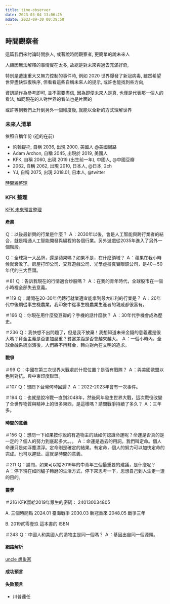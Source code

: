 ```yaml
---
title: time-observer
date: 2023-03-04 13:06:25
mdate: 2023-09-30 00:38:58
---
```

## 時間觀察者
這篇我們來討論時間旅人, 或著說時間觀察者, 更簡單的說未來人

人類因無法解釋的事情實在太多, 故總是對未來與過去充滿好奇,

特別是遭逢重大又無力控制的事件時, 例如 2020 世界爆發了新冠病毒, 雖然希望世界盡快恢復秩序,
但看看這些自稱未來人的提示, 或許也能找到些方向,

資訊請作為參考即可, 並不需要盡信, 因為即便未來人是真,
也僅是代表那一個人的看法, 如同現在的人對世界的看法也是片面的

或許等到我們上升到另外一個維度後, 就能以全新的方式理解世界

### 未來人清單
依照自稱年份 (近的在前)
* 約翰提托, 自稱 2036, 出現 2000, 美國人 @美國網路
* Adam Archon, 自稱 2045, 出現於 2019, 美國人
* KFK, 自稱 2060, 出現 2019 (出生前一年), 中國人, @中國豆瓣
* 2062, 自稱 2062, 出現 2010, 日本人, @日本, 2ch
* YJ, 自稱 2075, 出現 2018.01, 日本人, @twitter

[時間線整理](https://docs.google.com/spreadsheets/d/1-BnhtmhT1dEziVZ3FV_ew2TGs1E4VJA8mNXq5F50FhI/edit#gid=0)

### KFK 整理
[KFK 未來預言整理](https://www.popdaily.com.tw/forum/life/660047)

#### 產業
Ｑ：以後最新興的行業是什麼？
Ａ：2030年以後，會是人工智能與跨行業者的結合，就是精通人工智能開發與編程的各個行業。另外遊戲從2035年進入了另外一個階段。

Ｑ：全球第一大品牌，還是蘋果嗎？如果不是，在什麼領域？
Ａ：蘋果在我小時候就衰敗了。房屋打印公司、交互遊戲公司、光學虛擬真實眼鏡公司，是40－50年代的三大巨頭。

＃81
Ｑ：告訴我現在的行情適合炒股嗎？
Ａ：在我的青年時代，全球股市在一個小時裡全部失去意義。

＃119
Ｑ：請問在20-30年代轉行就業適宜能拿到最大紅利的行業是？
Ａ：20年代中後期從事生機農業，我印象中從事生機農業生產者的親戚都很富有。

＃166
Ｑ：你現在用什麼發豆瓣的？手機的話什麼款？
Ａ：30年代手機會成為歷史。

＃236
Ｑ：我快想不出問題了，但是我不放棄！我想知道未來金錢的意義還是很大嗎？拜金主義是否更加嚴重？貧富差距是否會越來越大。
Ａ：一個小時內，全球金融系統崩潰後，人們將不再拜金，轉向對內在文明的追求。

#### 戰爭
＃99
Ｑ：中國在第三次世界大戰處於什麼位置？是否有戰隊？
Ａ：與美國歐盟以色列對抗。與中東印度聯盟。

＃107
Ｑ：想問下台灣何時回歸？
Ａ：2022-2023年會有一次事件。

＃194
Ｑ：也就是說冷戰一直到2048年，然後同年發生世界大戰，這次戰役改變了全世界物質與精神上的很多東西，是這樣嗎？請問戰爭持續了多久？
Ａ：三年多。

#### 時間的意義
＃156
Ｑ：想問一下如果按你說的有造物主的話如何認識命運呢？命運是否真的是一定的？個人的努力到底起多大。。。
Ａ：命運是過去的用詞。我們叫定命。個人命運只是如浮塵漂浮。定命則是確定的結果。有定命，個人的努力可以加快定命的完成。也可以遲延。這就是時間的意義。

＃211
Ｑ：請問，如果可以給2019年的中青年三個最重要的建議，是什麼呢？
Ａ：停下現在如同驢子轉磨的生活方式，停下來思考一下，思想自己到人生走一遭的目的。

#### 靈學
＃216
KFK留給2019年眾生的密碼：
240130034805

A. 三個時間點
2024.01 臺海戰爭
2030.03 新冠重來
2048.05 戰爭三年

B.  2019貳零壹玖 這本書的 ISBN

＃243
Ｑ：中國人和美國人的造物主是同一個嗎？
Ａ：基因出自同一個源頭。

#### 網路解析
[uncle 想象家](https://www.youtube.com/watch?v=bES5kL9irUs)

#### 成功預言

#### 失敗預言
- 川普連任

